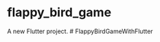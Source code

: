 # flappy_bird_game

A new Flutter project.
#   F l a p p y B i r d G a m e W i t h F l u t t e r  
 